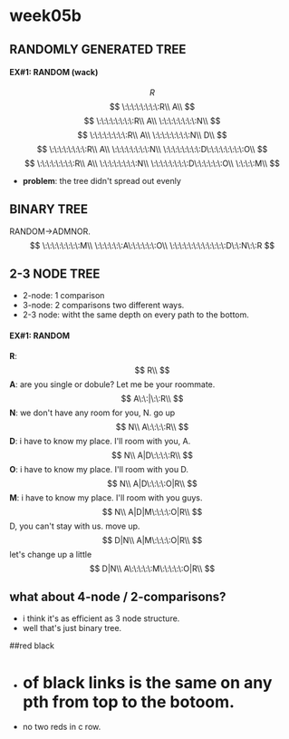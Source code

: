 # week05b

## RANDOMLY GENERATED TREE

#### EX#1: RANDOM (wack)
$$
R
$$
$$
\:\:\:\:\:\:\:\:R\\
A\\
$$
$$
\:\:\:\:\:\:\:\:R\\
A\\
\:\:\:\:\:\:\:\:N\\
$$
$$
\:\:\:\:\:\:\:\:R\\
A\\
\:\:\:\:\:\:\:\:N\\
D\\
$$
$$
\:\:\:\:\:\:\:\:R\\
A\\
\:\:\:\:\:\:\:\:N\\
\:\:\:\:\:\:\:\:D\:\:\:\:\:\:\:\:O\\
$$
$$
\:\:\:\:\:\:\:\:R\\
A\\
\:\:\:\:\:\:\:\:N\\
\:\:\:\:\:\:\:\:D\:\:\:\:\:\:O\\
\:\:\:\:M\\
$$
- **problem**: the tree didn't spread out evenly


## BINARY TREE
RANDOM->ADMNOR.
$$
\:\:\:\:\:\:\:\:M\\
\:\:\:\:\:\:A\:\:\:\:\:\:O\\
\:\:\:\:\:\:\:\:\:\:\:\:D\:\:N\:\:R
$$


## 2-3 NODE TREE
- 2-node: 1 comparison
- 3-node: 2 comparisons two different ways.
- 2-3 node: witht the same depth on every path to the bottom.

#### EX#1: RANDOM
**R**:
$$
R\\
$$
**A**: are you single or dobule? Let me be your roommate.
$$
A\:\:|\:\:R\\
$$
**N**: we don't have any room for you, N. go up
$$
N\\
A\:\:\:\:R\\
$$
**D**: i have to know my place. I'll room with you, A.
$$
N\\
A|D\:\:\:\:R\\
$$
**O**: i have to know my place. I'll room with you D.
$$
N\\
A|D\:\:\:\:O|R\\
$$
**M**: i have to know my place. I'll room with you guys.
$$
N\\
A|D|M\:\:\:\:O|R\\
$$
D, you can't stay with us. move up.
$$
D|N\\
A|M\:\:\:\:O|R\\
$$
let's change up a little
$$
D|N\\
A\:\:\:\:\:M\:\:\:\:\:O|R\\
$$


## what about 4-node / 2-comparisons?
 - i think it's as efficient as 3 node structure.
 - well that's just binary tree.


##red black
- # of black links is the same on any pth from top to the botoom.
- no two reds in c row.

